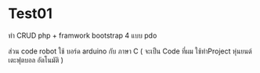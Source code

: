 # Test01

ทำ CRUD php + framwork bootstrap 4 แบบ pdo

ส่วน code robot ใช้ บอร์ด arduino กับ ภาษา C ( จะเป็น Code ที่ผม ใช้ทำProject หุ่นยนต์เตะฟุตบอล อัตโนมัติ )
